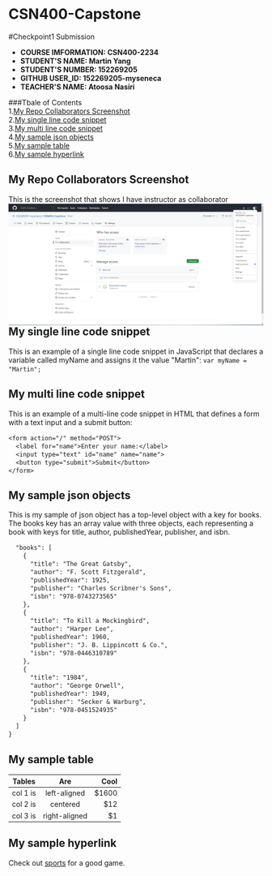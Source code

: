 # CSN400-Capstone

#Checkpoint1 Submission

- **COURSE IMFORMATION: CSN400-2234**
- **STUDENT'S NAME: Martin Yang**
- **STUDENT'S NUMBER: 152269205**
- **GITHUB USER_ID: 152269205-myseneca**
- **TEACHER'S NAME: Atoosa Nasiri**

###Tbale of Contents  
1.[My Repo Collaborators Screenshot](#my-repo-collaborators-screenshot)  
2.[My single line code snippet](#my-single-line-code-snippet)    
3.[My multi line code snippet](#my-multi-line-code-snippet)  
4.[My sample json objects](#my-sample-json-objects)  
5.[My sample table](#my-sample-table)   
6.[My sample hyperlink](#my-sample-hyperlink)   

## My Repo Collaborators Screenshot  
This is the screenshot that shows I have instructor as collaborator  
<img src="./collaborators .jpg"
     alt=" my setting of collaborators"
     style="float: left; margin-right: 10px;" />
     
## My single line code snippet
This is an example of a single line code snippet in JavaScript that declares a variable called myName and assigns it the value "Martin": `var myName = "Martin";`

## My multi line code snippet
This is an example of a multi-line code snippet in HTML that defines a form with a text input and a submit button:
```
<form action="/" method="POST">
  <label for="name">Enter your name:</label>
  <input type="text" id="name" name="name">
  <button type="submit">Submit</button>
</form>
````
## My sample json objects
This is my sample of json object has a top-level object with a key for books. The books key has an array value with three objects, each representing a book with keys for title, author, publishedYear, publisher, and isbn.
```{
  "books": [
    {
      "title": "The Great Gatsby",
      "author": "F. Scott Fitzgerald",
      "publishedYear": 1925,
      "publisher": "Charles Scribner's Sons",
      "isbn": "978-0743273565"
    },
    {
      "title": "To Kill a Mockingbird",
      "author": "Harper Lee",
      "publishedYear": 1960,
      "publisher": "J. B. Lippincott & Co.",
      "isbn": "978-0446310789"
    },
    {
      "title": "1984",
      "author": "George Orwell",
      "publishedYear": 1949,
      "publisher": "Secker & Warburg",
      "isbn": "978-0451524935"
    }
  ]
}
```

## My sample table
| Tables   |      Are      |  Cool |
|----------|:-------------:|------:|
| col 1 is |  left-aligned | $1600 |
| col 2 is |    centered   |   $12 |
| col 3 is | right-aligned |    $1 |

## My sample hyperlink
Check out [sports](https://www.youtube.com/watch?v=74bDIsDGnWc) for a good game.
